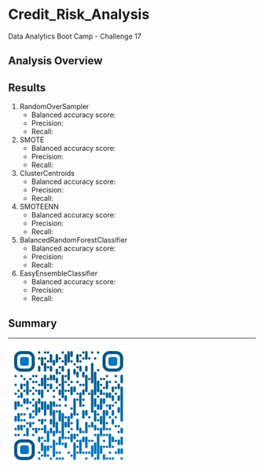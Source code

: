 # Credit_Risk_Analysis
Data Analytics Boot Camp - Challenge 17

## Analysis Overview

## Results

1. RandomOverSampler
    - Balanced accuracy score:
    - Precision:
    - Recall: 
2. SMOTE
    - Balanced accuracy score:
    - Precision:
    - Recall: 
3. ClusterCentroids
    - Balanced accuracy score:
    - Precision:
    - Recall: 
4. SMOTEENN
    - Balanced accuracy score:
    - Precision:
    - Recall: 
5. BalancedRandomForestClassifier
    - Balanced accuracy score:
    - Precision:
    - Recall: 
6. EasyEnsembleClassifier
    - Balanced accuracy score:
    - Precision:
    - Recall: 

## Summary




---

![Saeed Al-Yacoubi](./Resources/qr-code.png)